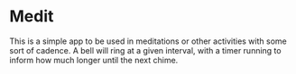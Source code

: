 # Medit

This is a simple app to be used in meditations or other activities with some sort of cadence. A bell will ring at a given interval, with a timer running to inform how much longer until the next chime.